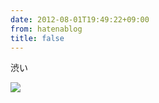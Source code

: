 ```yaml
---
date: 2012-08-01T19:49:22+09:00
from: hatenablog
title: false
---
```


<p>渋い</p><p><img src="http://dl.dropbox.com/u/5978869/image/20120801_194859.png" /></p>


